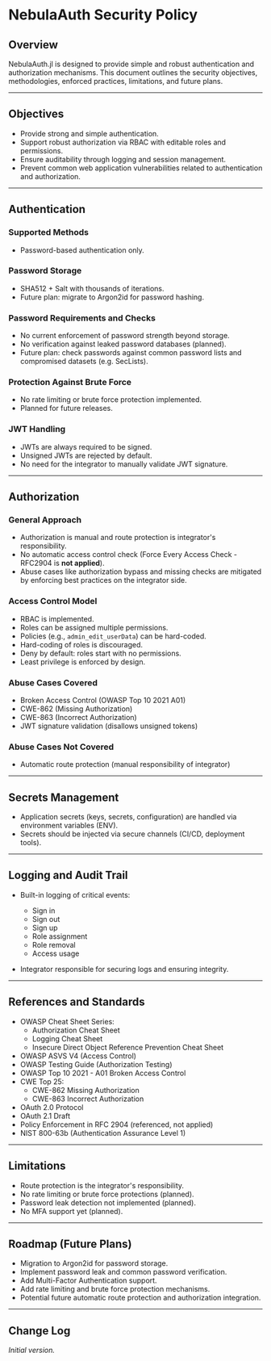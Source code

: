 # NebulaAuth Security Policy

## Overview

NebulaAuth.jl is designed to provide simple and robust authentication and authorization mechanisms. This document outlines the security objectives, methodologies, enforced practices, limitations, and future plans.

---

## Objectives

- Provide strong and simple authentication.
- Support robust authorization via RBAC with editable roles and permissions.
- Ensure auditability through logging and session management.
- Prevent common web application vulnerabilities related to authentication and authorization.

---

## Authentication

### Supported Methods

- Password-based authentication only.

### Password Storage

- SHA512 + Salt with thousands of iterations.
- Future plan: migrate to Argon2id for password hashing.

### Password Requirements and Checks

- No current enforcement of password strength beyond storage.
- No verification against leaked password databases (planned).
- Future plan: check passwords against common password lists and compromised datasets (e.g. SecLists).

### Protection Against Brute Force

- No rate limiting or brute force protection implemented.
- Planned for future releases.

### JWT Handling

- JWTs are always required to be signed.
- Unsigned JWTs are rejected by default.
- No need for the integrator to manually validate JWT signature.

---

## Authorization

### General Approach

- Authorization is manual and route protection is integrator's responsibility.
- No automatic access control check (Force Every Access Check - RFC2904 is **not applied**).
- Abuse cases like authorization bypass and missing checks are mitigated by enforcing best practices on the integrator side.

### Access Control Model

- RBAC is implemented.
- Roles can be assigned multiple permissions.
- Policies (e.g., `admin_edit_userData`) can be hard-coded.
- Hard-coding of roles is discouraged.
- Deny by default: roles start with no permissions.
- Least privilege is enforced by design.

### Abuse Cases Covered

- Broken Access Control (OWASP Top 10 2021 A01)
- CWE-862 (Missing Authorization)
- CWE-863 (Incorrect Authorization)
- JWT signature validation (disallows unsigned tokens)

### Abuse Cases Not Covered

- Automatic route protection (manual responsibility of integrator)

---

## Secrets Management

- Application secrets (keys, secrets, configuration) are handled via environment variables (ENV).
- Secrets should be injected via secure channels (CI/CD, deployment tools).

---

## Logging and Audit Trail

- Built-in logging of critical events:
  - Sign in
  - Sign out
  - Sign up
  - Role assignment
  - Role removal
  - Access usage

- Integrator responsible for securing logs and ensuring integrity.

---

## References and Standards

- OWASP Cheat Sheet Series:
  - Authorization Cheat Sheet
  - Logging Cheat Sheet
  - Insecure Direct Object Reference Prevention Cheat Sheet
- OWASP ASVS V4 (Access Control)
- OWASP Testing Guide (Authorization Testing)
- OWASP Top 10 2021 - A01 Broken Access Control
- CWE Top 25:
  - CWE-862 Missing Authorization
  - CWE-863 Incorrect Authorization
- OAuth 2.0 Protocol
- OAuth 2.1 Draft
- Policy Enforcement in RFC 2904 (referenced, not applied)
- NIST 800-63b (Authentication Assurance Level 1)

---

## Limitations

- Route protection is the integrator's responsibility.
- No rate limiting or brute force protections (planned).
- Password leak detection not implemented (planned).
- No MFA support yet (planned).

---

## Roadmap (Future Plans)

- Migration to Argon2id for password storage.
- Implement password leak and common password verification.
- Add Multi-Factor Authentication support.
- Add rate limiting and brute force protection mechanisms.
- Potential future automatic route protection and authorization integration.

---

## Change Log

*Initial version.*
